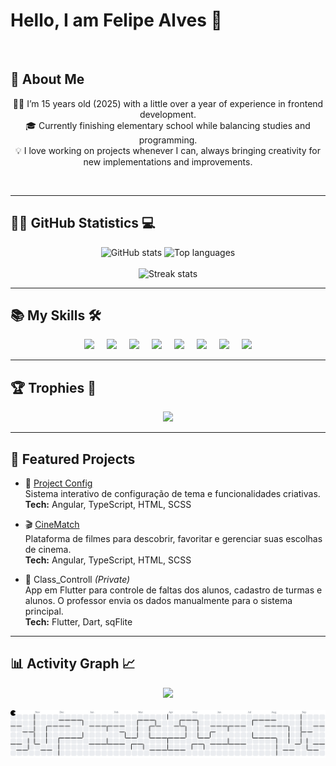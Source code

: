 # Hello, I am Felipe Alves 👋  

<br>

## 🚀 About Me  

<div align="center">
  <p>
    👨‍💻 I’m 15 years old (2025) with a little over a year of experience in frontend development.<br>
    🎓 Currently finishing elementary school while balancing studies and programming.<br>
    💡 I love working on projects whenever I can, always bringing creativity for new implementations and improvements.
  </p>
</div>

<br>

---

## 👨‍💻 GitHub Statistics 💻

<div align="center">
  <img src="https://github-readme-stats.vercel.app/api?username=felipe2458&show_icons=true&include_all_commits=true&count_private=true&theme=dracula" height="200" alt="GitHub stats" />
  <img src="https://github-readme-stats.vercel.app/api/top-langs?username=felipe2458&layout=compact&langs_count=5&theme=dracula" height="200" alt="Top languages" />
</div>

<br>

<div align="center">
  <img src="https://streak-stats.demolab.com?user=felipe2458&mode=daily&theme=dracula&border_radius=5" height="200" alt="Streak stats" />
</div>

---

## 📚 My Skills 🛠️

<div align="center">
  <img src="https://cdn.jsdelivr.net/gh/devicons/devicon/icons/javascript/javascript-original.svg" height="40" />
  <img width="12" />
  <img src="https://cdn.jsdelivr.net/gh/devicons/devicon/icons/typescript/typescript-original.svg" height="40" />
  <img width="12" />
  <img src="https://cdn.jsdelivr.net/gh/devicons/devicon/icons/nodejs/nodejs-original.svg" height="40" />
  <img width="12" />
  <img src="https://cdn.jsdelivr.net/gh/devicons/devicon/icons/angularjs/angularjs-original.svg" height="40" />
  <img width="12" />
  <img src="https://cdn.jsdelivr.net/gh/devicons/devicon/icons/adonisjs/adonisjs-original.svg" height="40" />
  <img width="12" />
  <img src="https://cdn.jsdelivr.net/gh/devicons/devicon/icons/flutter/flutter-original.svg" height="40" />
  <img width="12" />
  <img src="https://cdn.jsdelivr.net/gh/devicons/devicon/icons/html5/html5-original.svg" height="40" />
  <img width="12" />
  <img src="https://cdn.jsdelivr.net/gh/devicons/devicon/icons/css3/css3-original.svg" height="40" />
</div>

---

## 🏆 Trophies 🥇

<div align="center">
  <img src="https://github-profile-trophy.vercel.app?username=felipe2458&theme=dracula&column=-1&row=1&margin-w=8&margin-h=8" height="150" />
</div>

---

## 🚀 Featured Projects  

- 🎨 [Project Config](https://github.com/felipe2458/project-config)  
  Sistema interativo de configuração de tema e funcionalidades criativas.  
  **Tech:** Angular, TypeScript, HTML, SCSS
  
- 🎬 [CineMatch](https://github.com/felipe2458/cinematch)  
  Plataforma de filmes para descobrir, favoritar e gerenciar suas escolhas de cinema.  
  **Tech:** Angular, TypeScript, HTML, SCSS

- 📱 Class_Controll *(Private)*  
App em Flutter para controle de faltas dos alunos, cadastro de turmas e alunos. O professor envia os dados manualmente para o sistema principal.  
**Tech:** Flutter, Dart, sqFlite  
---

## 📊 Activity Graph 📈

<div align="center">
  <img src="https://github-readme-activity-graph.vercel.app/graph?username=felipe2458&radius=16&theme=react&area=true" height="300" />
</div>

<br>

<picture>
  <source media="(prefers-color-scheme: dark)" srcset="https://raw.githubusercontent.com/felipe2458/felipe2458/output/pacman-contribution-graph-dark.svg">
  <source media="(prefers-color-scheme: light)" srcset="https://raw.githubusercontent.com/felipe2458/felipe2458/output/pacman-contribution-graph.svg">
  <img alt="Pacman contribution graph" src="https://raw.githubusercontent.com/felipe2458/felipe2458/output/pacman-contribution-graph.svg">
</picture>
